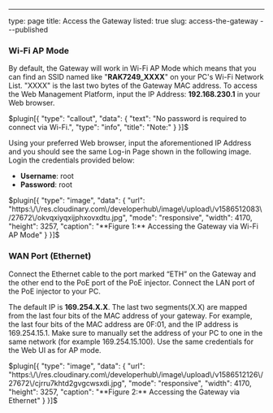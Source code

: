 ---
type: page
title: Access the Gateway
listed: true
slug: access-the-gateway
---published

### Wi-Fi AP Mode

By default, the Gateway will work in Wi-Fi AP Mode which means that you can find an SSID named like "**RAK7249_XXXX**" on your PC's Wi-Fi Network List. "XXXX" is the last two bytes of the Gateway MAC address. To access the Web Management Platform, input the IP Address: **192.168.230.1** in your Web browser.

$plugin[{
    "type": "callout",
    "data": {
        "text": "No password is required to connect via Wi-Fi.",
        "type": "info",
        "title": "Note:"
    }
}]$

Using your preferred Web browser, input the aforementioned IP Address and you should see the same Log-in Page shown in the following image. Login the credentials provided below:

- **Username**: root
- **Password**: root

$plugin[{
    "type": "image",
    "data": {
        "url": "https:\/\/res.cloudinary.com\/developerhub\/image\/upload\/v1586512083\/27672\/okvqxiyqxijphxovxdtu.jpg",
        "mode": "responsive",
        "width": 4170,
        "height": 3257,
        "caption": "**Figure 1:** Accessing the Gateway via Wi-Fi AP Mode"
    }
}]$

### WAN Port (Ethernet)

Connect the Ethernet cable to the port marked “ETH” on the Gateway and the other end to the PoE port of the PoE injector. Connect the LAN port of the PoE injector to your PC.

The default IP is **169.254.X.X**. The last two segments(X.X) are mapped from the last four bits of the MAC address of your gateway. For example, the last four bits of the MAC address are 0F:01, and the IP address is 169.254.15.1. Make sure to manually set the address of your PC to one in the same network (for example 169.254.15.100). Use the same credentials for the Web UI as for AP mode.

$plugin[{
    "type": "image",
    "data": {
        "url": "https:\/\/res.cloudinary.com\/developerhub\/image\/upload\/v1586512126\/27672\/cjrru7khtd2gvgcwsxdi.jpg",
        "mode": "responsive",
        "width": 4170,
        "height": 3257,
        "caption": "**Figure 2:** Accessing the Gateway via Ethernet"
    }
}]$

